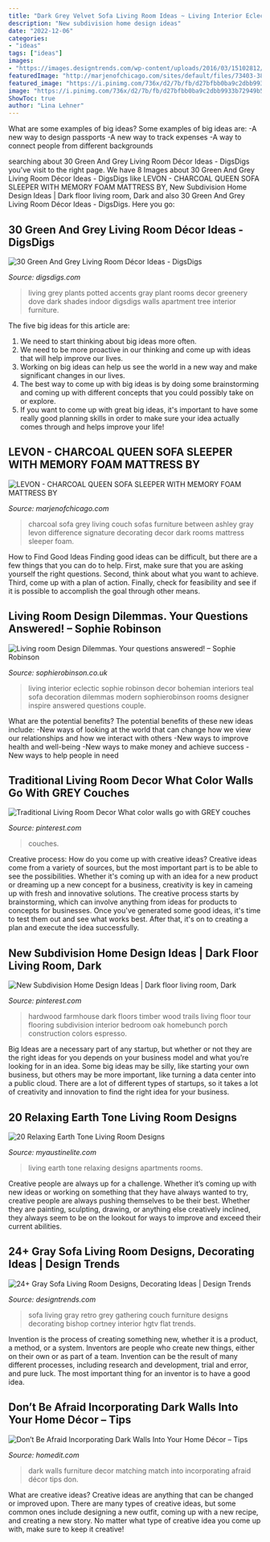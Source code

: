 ```yaml
---
title: "Dark Grey Velvet Sofa Living Room Ideas ~ Living Interior Eclectic Sophie Robinson Decor Bohemian Interiors Teal Sofa Decoration Dilemmas Modern Sophierobinson Rooms Designer Inspire Answered Questions Couple"
description: "New subdivision home design ideas"
date: "2022-12-06"
categories:
- "ideas"
tags: ["ideas"]
images:
- "https://images.designtrends.com/wp-content/uploads/2016/03/15102812/Retro-Gray-Sofa-Design.jpeg"
featuredImage: "http://marjenofchicago.com/sites/default/files/73403-38-35-t501-sd_2.jpg"
featured_image: "https://i.pinimg.com/736x/d2/7b/fb/d27bfbb0ba9c2dbb9933b72949b58bba.jpg"
image: "https://i.pinimg.com/736x/d2/7b/fb/d27bfbb0ba9c2dbb9933b72949b58bba.jpg"
ShowToc: true
author: "Lina Lehner"
---
```



What are some examples of big ideas?
Some examples of big ideas are: 
-A new way to design passports 
-A new way to track expenses 
-A way to connect people from different backgrounds

	

		
searching about 30 Green And Grey Living Room Décor Ideas - DigsDigs you've visit to the right page. We have 8 Images about 30 Green And Grey Living Room Décor Ideas - DigsDigs like LEVON - CHARCOAL QUEEN SOFA SLEEPER WITH MEMORY FOAM MATTRESS BY, New Subdivision Home Design Ideas | Dark floor living room, Dark and also 30 Green And Grey Living Room Décor Ideas - DigsDigs. Here you go:
		
    
## 30 Green And Grey Living Room Décor Ideas - DigsDigs

<img loading=lazy src="http://www.digsdigs.com/photos/2016/10/29-make-green-accents-in-your-dove-grey-living-room-with-potted-greenery-and-plants.jpg" onerror="this.onerror=null;this.src='https://tse4.mm.bing.net/th?id=OIP.WDYYkekN8Q_CqeXBhKXjQgHaKO&amp;pid=15.1';" alt="30 Green And Grey Living Room Décor Ideas - DigsDigs">

_Source: digsdigs.com_

>living grey plants potted accents gray plant rooms decor greenery dove dark shades indoor digsdigs walls apartment tree interior furniture. 

	

The five big ideas for this article are:
1. We need to start thinking about big ideas more often. 
2. We need to be more proactive in our thinking and come up with ideas that will help improve our lives. 
3. Working on big ideas can help us see the world in a new way and make significant changes in our lives. 
4. The best way to come up with big ideas is by doing some brainstorming and coming up with different concepts that you could possibly take on or explore. 
5. If you want to come up with great big ideas, it's important to have some really good planning skills in order to make sure your idea actually comes through and helps improve your life!

    
## LEVON - CHARCOAL QUEEN SOFA SLEEPER WITH MEMORY FOAM MATTRESS BY

<img loading=lazy src="http://marjenofchicago.com/sites/default/files/73403-38-35-t501-sd_2.jpg" onerror="this.onerror=null;this.src='https://tse3.mm.bing.net/th?id=OIP.xrrBQnKYMmXx_ugzkZF9MAHaE8&amp;pid=15.1';" alt="LEVON - CHARCOAL QUEEN SOFA SLEEPER WITH MEMORY FOAM MATTRESS BY">

_Source: marjenofchicago.com_

>charcoal sofa grey living couch sofas furniture between ashley gray levon difference signature decorating decor dark rooms mattress sleeper foam. 

	

How to Find Good Ideas
Finding good ideas can be difficult, but there are a few things that you can do to help. First, make sure that you are asking yourself the right questions. Second, think about what you want to achieve. Third, come up with a plan of action. Finally, check for feasibility and see if it is possible to accomplish the goal through other means.

    
## Living Room Design Dilemmas. Your Questions Answered! – Sophie Robinson

<img loading=lazy src="https://www.sophierobinson.co.uk/wp-content/uploads/2016/03/AlunCallenderPhoto_SophieRobinson_014.jpg" onerror="this.onerror=null;this.src='https://tse2.mm.bing.net/th?id=OIP.7dIjtLaDiwhhsvK5CgZ3_AHaLG&amp;pid=15.1';" alt="Living room Design Dilemmas. Your questions answered! – Sophie Robinson">

_Source: sophierobinson.co.uk_

>living interior eclectic sophie robinson decor bohemian interiors teal sofa decoration dilemmas modern sophierobinson rooms designer inspire answered questions couple. 

	

What are the potential benefits?
The potential benefits of these new ideas include: 
-New ways of looking at the world that can change how we view our relationships and how we interact with others 
-New ways to improve health and well-being 
-New ways to make money and achieve success 
-New ways to help people in need

    
## Traditional Living Room Decor What Color Walls Go With GREY Couches

<img loading=lazy src="https://i.pinimg.com/736x/d2/7b/fb/d27bfbb0ba9c2dbb9933b72949b58bba.jpg" onerror="this.onerror=null;this.src='https://tse3.mm.bing.net/th?id=OIP.T6AowWFIKwBhGBSVc3VZfwHaK0&amp;pid=15.1';" alt="Traditional Living Room Decor What color walls go with GREY couches">

_Source: pinterest.com_

>couches. 

	

Creative process: How do you come up with creative ideas?
Creative ideas come from a variety of sources, but the most important part is to be able to see the possibilities. Whether it's coming up with an idea for a new product or dreaming up a new concept for a business, creativity is key in cameing up with fresh and innovative solutions. The creative process starts by brainstorming, which can involve anything from ideas for products to concepts for businesses. Once you've generated some good ideas, it's time to test them out and see what works best. After that, it's on to creating a plan and execute the idea successfully.

    
## New Subdivision Home Design Ideas | Dark Floor Living Room, Dark

<img loading=lazy src="https://i.pinimg.com/736x/f7/f9/e6/f7f9e636ca6f28f5b161471e6cf7640d.jpg" onerror="this.onerror=null;this.src='https://tse1.mm.bing.net/th?id=OIP.3zEPd2cHIJnPye-Q44Lt5wHaLH&amp;pid=15.1';" alt="New Subdivision Home Design Ideas | Dark floor living room, Dark">

_Source: pinterest.com_

>hardwood farmhouse dark floors timber wood trails living floor tour flooring subdivision interior bedroom oak homebunch porch construction colors espresso. 

	

Big Ideas are a necessary part of any startup, but whether or not they are the right ideas for you depends on your business model and what you’re looking for in an idea. Some big ideas may be silly, like starting your own business, but others may be more important, like turning a data center into a public cloud. There are a lot of different types of startups, so it takes a lot of creativity and innovation to find the right idea for your business.

    
## 20 Relaxing Earth Tone Living Room Designs

<img loading=lazy src="http://www.myaustinelite.com/wp-content/uploads/2015/01/earth-tone-living-room-for-small-apartments-682x1024.jpg" onerror="this.onerror=null;this.src='https://tse3.mm.bing.net/th?id=OIP.SerasnUHj1fqIfFQ5yMFVQHaLH&amp;pid=15.1';" alt="20 Relaxing Earth Tone Living Room Designs">

_Source: myaustinelite.com_

>living earth tone relaxing designs apartments rooms. 

	

Creative people are always up for a challenge. Whether it’s coming up with new ideas or working on something that they have always wanted to try, creative people are always pushing themselves to be their best. Whether they are painting, sculpting, drawing, or anything else creatively inclined, they always seem to be on the lookout for ways to improve and exceed their current abilities.

    
## 24+ Gray Sofa Living Room Designs, Decorating Ideas | Design Trends

<img loading=lazy src="https://images.designtrends.com/wp-content/uploads/2016/03/15102812/Retro-Gray-Sofa-Design.jpeg" onerror="this.onerror=null;this.src='https://tse1.mm.bing.net/th?id=OIP.VMno6yTEl9wlyk8Lai-kVgHaLH&amp;pid=15.1';" alt="24+ Gray Sofa Living Room Designs, Decorating Ideas | Design Trends">

_Source: designtrends.com_

>sofa living gray retro grey gathering couch furniture designs decorating bishop cortney interior hgtv flat trends. 

	

Invention is the process of creating something new, whether it is a product, a method, or a system. Inventors are people who create new things, either on their own or as part of a team. Invention can be the result of many different processes, including research and development, trial and error, and pure luck. The most important thing for an inventor is to have a good idea.

    
## Don’t Be Afraid Incorporating Dark Walls Into Your Home Décor – Tips

<img loading=lazy src="https://cdn.homedit.com/wp-content/uploads/2014/04/match-furniture-dark-walls.jpg" onerror="this.onerror=null;this.src='https://tse4.mm.bing.net/th?id=OIP.nbCWrQP1g-RC9_APA7IfZAHaLH&amp;pid=15.1';" alt="Don’t Be Afraid Incorporating Dark Walls Into Your Home Décor – Tips">

_Source: homedit.com_

>dark walls furniture decor matching match into incorporating afraid décor tips don. 

	

What are creative ideas?
Creative ideas are anything that can be changed or improved upon. There are many types of creative ideas, but some common ones include designing a new outfit, coming up with a new recipe, and creating a new story. No matter what type of creative idea you come up with, make sure to keep it creative!

